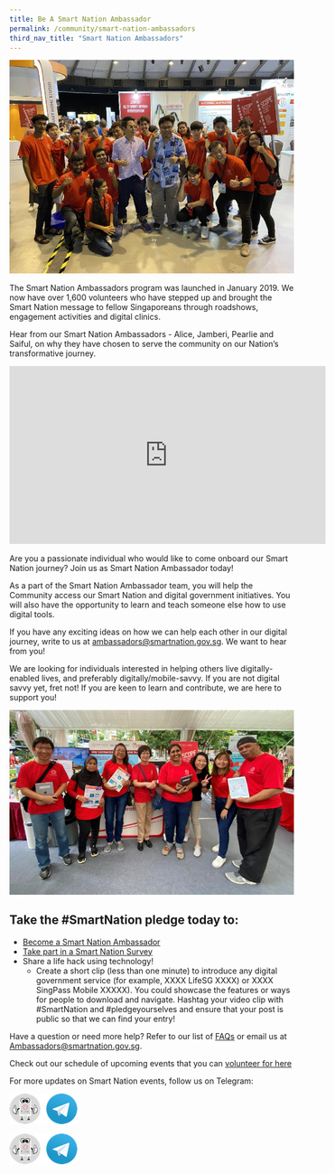 ```yaml
---
title: Be A Smart Nation Ambassador
permalink: /community/smart-nation-ambassadors
third_nav_title: "Smart Nation Ambassadors"
---
```

![Smart Nation Ambassdors at an event](/images/community/SNA-smart-Nation-U.jpg)

The Smart Nation Ambassadors program was launched in January 2019. We now have over 1,600 volunteers who have stepped up and brought the Smart Nation message to fellow Singaporeans through roadshows, engagement activities and digital clinics.

Hear from our Smart Nation Ambassadors - Alice, Jamberi, Pearlie and Saiful, on why they have chosen to serve the community on our Nation’s transformative journey.

<p><div class="bp-youtube">
<iframe width="560" height="315" src="https://www.youtube.com/embed/sY__ajCgMnk" frameborder="0" allow="accelerometer; autoplay; clipboard-write; encrypted-media; gyroscope; picture-in-picture" allowfullscreen></iframe>
</div></p>

Are you a passionate individual who would like to come onboard our Smart Nation journey? Join us as Smart Nation Ambassador today!

As a part of the Smart Nation Ambassador team, you will help the Community access our Smart Nation and digital government initiatives. You will also have the opportunity to learn and teach someone else how to use digital tools.

If you have any exciting ideas on how we can help each other in our digital journey, write to us at [ambassadors@smartnation.gov.sg](mailto:ambassadors@smartnation.gov.sg). We want to hear from you!

We are looking for individuals interested in helping others live digitally-enabled lives, and preferably digitally/mobile-savvy. If you are not digital savvy yet, fret not! If you are keen to learn and contribute, we are here to support you!

![Smart Nation Ambassdors at an Smart Nation & U event](/images/community/SNA-Grp.jpg)

## Take the #SmartNation pledge today to:

- [Become a Smart Nation Ambassador](mailto:ambassadors@smartnation.gov.sg)  
- [Take part in a Smart Nation Survey](/community/SCOPE)  
- Share a life hack using technology!
   - Create a short clip (less than one minute) to introduce any digital government service (for example,  XXXX LifeSG XXXX) or  XXXX SingPass Mobile XXXXX).  You could showcase the features or ways for people to download and navigate. Hashtag your video clip with #SmartNation and #pledgeyourselves and ensure that your post is public so that we can find your entry!

Have a question or need more help? Refer to our list of [FAQs](/community/smart-nation-ambassadors/faq) or email us at [Ambassadors@smartnation.gov.sg](mailto:Ambassadors@smartnation.gov.sg).

Check out our schedule of upcoming events that you can [volunteer for here](https://www.volunteer.sg/volunteer/agencies/agency_details?code=SmartNation)

For more updates on Smart Nation events, follow us on Telegram:<p>
<a href="https://t.me/SmartNationAmbassadors"><img src="/images/community/sna-tg.png"></a>
   
   
<div style="width:240px;height:62px;"><a href="https://t.me/SmartNationAmbassadors" target="_blank"><img src="/images/community/sna-tg.png"></a></div>
 
